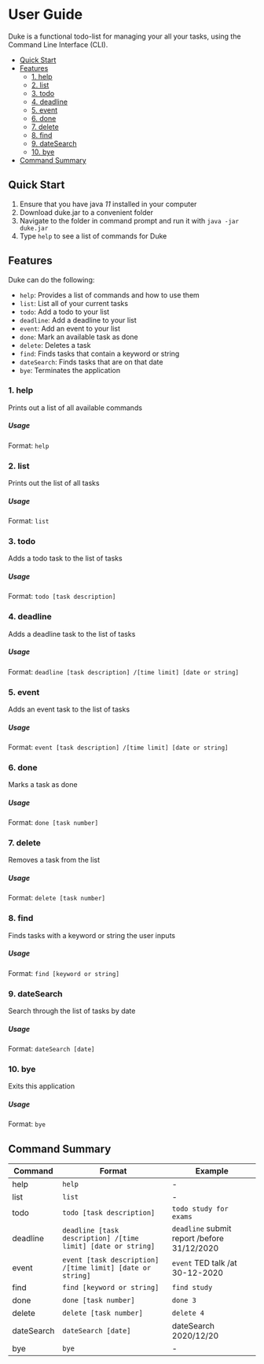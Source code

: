 # User Guide

Duke is a functional todo-list for managing your all your tasks, using the Command Line Interface (CLI). 

* [Quick Start](#quick-start)
* [Features](#features)
    + [1. help](#1-help)
    + [2. list](#2-list)
    + [3. todo](#3-todo)
    + [4. deadline](#4-deadline)
    + [5. event](#5-event)
    + [6. done](#6-done)
    + [7. delete](#7-delete)
    + [8. find](#8-find)
    + [9. dateSearch](#9-dateSearch)
    + [10. bye](#10-bye)
* [Command Summary](#command-summary)

## Quick Start

1. Ensure that you have java *11* installed in your computer
2. Download duke.jar to a convenient folder
3. Navigate to the folder in command prompt and run it with `java -jar duke.jar`
4. Type `help` to see a list of commands for Duke

## Features

Duke can do the following:
* `help`: Provides a list of commands and how to use them
* `list`: List all of your current tasks
* `todo`: Add a todo to your list
* `deadline`: Add a deadline to your list
* `event`: Add an event to your list
* `done`: Mark an available task as done
* `delete`: Deletes a task
* `find`: Finds tasks that contain a keyword or string
* `dateSearch`: Finds tasks that are on that date
* `bye`: Terminates the application


### 1. help

Prints out a list of all available commands

##### Usage
Format: `help`


### 2. list
Prints out the list of all tasks

##### Usage
Format: `list`


### 3. todo
Adds a todo task to the list of tasks

##### Usage
Format: `todo [task description]`


### 4. deadline
Adds a deadline task to the list of tasks

##### Usage
Format: `deadline [task description] /[time limit] [date or string]`


### 5. event
Adds an event task to the list of tasks

##### Usage
Format: `event [task description] /[time limit] [date or string]`


### 6. done
Marks a task as done

##### Usage
Format: `done [task number]`


### 7. delete
Removes a task from the list

##### Usage
Format: `delete [task number]`


### 8. find
Finds tasks with a keyword or string the user inputs

##### Usage
Format: `find [keyword or string]`


### 9. dateSearch
Search through the list of tasks by date
##### Usage

Format: `dateSearch [date]`


### 10. bye
Exits this application

##### Usage
Format: `bye`


## Command Summary

Command | Format | Example
------- | ---------- | ------------
help | `help` | -
list | `list` | -
todo | `todo [task description]` | `todo study for exams`
deadline | `deadline [task description] /[time limit] [date or string]`| `deadline` submit report /before 31/12/2020
event | `event [task description] /[time limit] [date or string]` | `event` TED talk /at 30-12-2020
find | `find [keyword or string]` | `find study`
done | `done [task number]`  | `done 3`
delete | `delete [task number]` | `delete 4`
dateSearch | `dateSearch [date]` | dateSearch 2020/12/20
bye | `bye` | -
